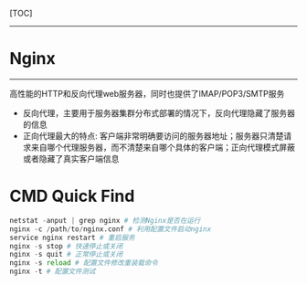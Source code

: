 [TOC]

---



# Nginx

---

高性能的HTTP和反向代理web服务器，同时也提供了IMAP/POP3/SMTP服务

- 反向代理，主要用于服务器集群分布式部署的情况下，反向代理隐藏了服务器的信息
- 正向代理最大的特点: 客户端非常明确要访问的服务器地址；服务器只清楚请求来自哪个代理服务器，而不清楚来自哪个具体的客户端；正向代理模式屏蔽或者隐藏了真实客户端信息





# CMD Quick Find

```python
netstat -anput | grep nginx # 检测Nginx是否在运行
nginx -c /path/to/nginx.conf # 利用配置文件启动nginx
service nginx restart # 重启服务
nginx -s stop # 快速停止或关闭
nginx -s quit # 正常停止或关闭
nginx -s reload # 配置文件修改重装载命令
nginx -t # 配置文件测试
```

